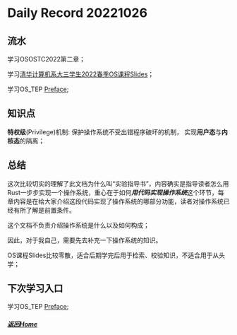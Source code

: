 Daily Record 20221026
=====================

## 流水

学习OSOSTC2022第二章；

学习[清华计算机系大三学生2022春季OS课程Slides](https://learningos.github.io/os-lectures/)；

学习OS_TEP [Preface](https://pages.cs.wisc.edu/~remzi/OSTEP/preface.pdf);

## 知识点

**特权级**(Privilege)机制: 保护操作系统不受出错程序破坏的机制， 实现**用户态**与**内核态**的隔离；

## 总结

这次比较切实的理解了此文档为什么叫“实验指导书”，内容确实是指导读者怎么用Rust一步步实现一个操作系统，重心在于如何***用代码实现操作系统***这个环节，每章内容是在给大家介绍这段代码实现了操作系统的哪部分功能，读者对操作系统已经有所了解是前置条件。

这个文档不负责介绍操作系统是什么以及如何构成；

因此，对于我自己，需要先去补充一下操作系统的知识。

OS课程Slides比较零散，适合后期学完后用于检索、校验知识，不适合用于从头学；

## 下次学习入口

学习OS_TEP [Preface](https://pages.cs.wisc.edu/~remzi/OSTEP/preface.pdf);

##### [返回Home](../../../README.md)


